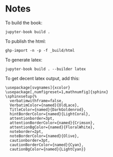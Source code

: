 # Notes

To build the book:

```
jupyter-book build .
```

To publish the html:

```
ghp-import -n -p -f _build/html
```

To generate latex:

```
jupyter-book build . --builder latex
```

To get decent latex output, add this:

```
\usepackage[svgnames]{xcolor}
\usepackage[,numfigreset=1,mathnumfig]{sphinx}
\sphinxsetup{%
  verbatimwithframe=false,
  VerbatimColor={named}{OldLace},
  TitleColor={named}{DarkGoldenrod},
  hintBorderColor={named}{LightCoral},
  attentionborder=3pt,
  attentionBorderColor={named}{Crimson},
  attentionBgColor={named}{FloralWhite},
  noteborder=2pt,
  noteBorderColor={named}{Olive},
  cautionborder=3pt,
  cautionBorderColor={named}{Cyan},
  cautionBgColor={named}{LightCyan}}
```
